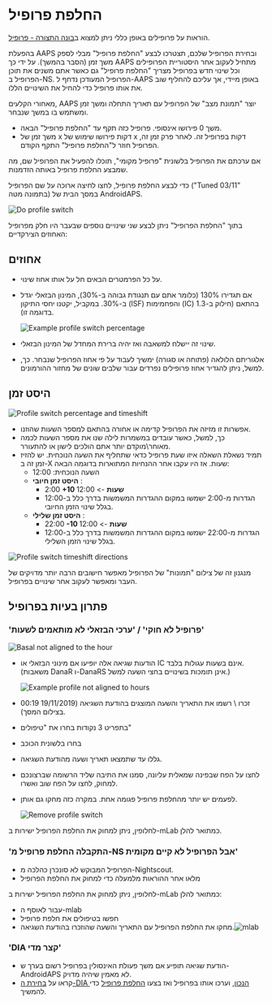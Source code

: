 # החלפת פרופיל

הוראות על פרופילים באופן כללי ניתן למצוא ב[בונה התצורה - פרופיל](../Configuration/Config-Builder#profile).

בהפעלת AAPS ובחירת הפרופיל שלכם, תצטרכו לבצע "החלפת פרופיל" מבלי לספק משך זמן (הסבר בהמשך). על ידי כך AAPS מתחיל לעקוב אחר היסטוריית הפרופילים וכל שינוי חדש בפרופיל מצריך "החלפת פרופיל" גם כאשר אתם משנים את תוכן הפרופיל ב-NS. הפרופיל המעודכן נדחף ל-AAPS באופן מיידי, אך עליכם להחליף שוב את אותו פרופיל כדי להחיל את השינויים הללו.

מאחורי הקלעים, AAPS יוצר "תמונת מצב" של הפרופיל עם תאריך התחלה ומשך זמן ומשתמש בו במשך שנבחר.

* משך 0 פירושו אינסופי. פרופיל כזה תקף עד "החלפת פרופיל" הבאה.
* משך זמן של x דקות פירושו שימוש של x דקות בפרופיל זה. לאחר פרק זמן זה, הפרופיל חוזר ל"החלפת פרופיל" התקף הקודם.

אם ערכתם את הפרופיל בלשונית "פרופיל מקומי", תוכלו להפעיל את הפרופיל שם, מה שמבצע החלפת פרופיל באותה הזדמנות.

כדי לבצע החלפת פרופיל, לחצו לחיצה ארוכה על שם הפרופיל ("Tuned 03/11" בתמונה מטה) במסך הבית של AndroidAPS.

![Do profile switch](../images/ProfileSwitch_HowTo.png)

בתוך "החלפת הפרופיל" ניתן לבצע שני שינויים נוספים שבעבר היו חלק מפרופיל האחוזים הצירקדיים:

## אחוזים

* על כל הפרמטרים הבאים חל על אותו אחוז שינוי. 
* אם תגדירו 130% (כלומר אתם עם תנגודת גבוהה ב-30%), המינון הבזאלי יגדל ב-30%. במקביל, יקטנו יחסי התיקון (ISF) והפחמימות (IC) בהתאם (חילוק ב-1.3 בדוגמה זו).
  
  ![Example profile switch percentage](../images/ProfileSwitchPercentage.png)

* שינוי זה יישלח למשאבה ואז יהיה ברירת המחדל של המינון הבזאלי.

* אלגוריתם הלולאה (פתוחה או סגורה) ימשיך לעבוד על פי אחוז הפרופיל שנבחר. כך, למשל, ניתן להגדיר אחוז פרופילים נפרדים עבור שלבים שונים של מחזור ההורמונים.

## היסט זמן

![Profile switch percentage and timeshift](../images/ProfileSwitchTimeShift2.png)

* אפשרות זו מזיזה את הפרופיל קדימה או אחורה בהתאם למספר השעות שהוזנו. 
* כך, למשל, כאשר עובדים במשמרות לילה שנו את מספר השעות לכמה מאוחר\מוקדם יותר אתם הולכים לישון או להתעורר.
* תמיד נשאלת השאלה איזו שעת פרופיל כדאי שתחליף את השעה הנוכחית. יש להזיז זמן זה ב-X שעות. אז היו עקבו אחר ההנחיות המתוארות בדוגמה הבאה: 
  * השעה הנוכחית: 12:00
  * **היסט זמן חיובי** : 
    * 2:00 **+10 שעות** -> 12:00
    * הגדרות מ-2:00 ישמשו במקום ההגדרות המשמשות בדרך כלל ב-12:00 בגלל שינוי הזמן החיובי.
  * **היסט זמן שלילי** : 
    * 22:00 **-10 שעות** -> 12:00
    * הגדרות מ-22:00 ישמשו במקום ההגדרות המשמשות בדרך כלל ב-12:00 בגלל שינוי הזמן השלילי.

![Profile switch timeshift directions](../images/ProfileSwitch_PlusMinus2.png)

מנגנון זה של צילום "תמונות" של הפרופיל מאפשר חישובים הרבה יותר מדויקים של העבר ומאפשר לעקוב אחר שינויים בפרופיל.

## פתרון בעיות בפרופיל

### 'פרופיל לא חוקי' / 'ערכי הבזאלי לא מותאמים לשעות'

![Basal not aligned to the hour](../images/BasalNotAlignedToHours2.png)

* הודעות שגיאה אלה יופיעו אם מינוני הבזאלי או IC אינם בשעות עגולות בלבד. (משאבות DanaR ו-DanaRS אינן תומכות בשינויים בחצי השעה למשל.)
  
  ![Example profile not aligned to hours](../images/ProfileNotAlignedToHours.png)

* זכרו \ רשמו את התאריך והשעה המוצגים בהודעת השגיאה (19/11/2019 00:19 בצילום המסך).

* בתפריט 3 נקודות בחרו את "טיפולים"
* בחרו בלשונית הכוכב
* גללו עד שתמצאו תאריך ושעה מהודעת השגיאה.
* לחצו על הפח שבפינה שמאלית עליונה, סמנו את התיבה שליד הרשומה שברצונכם למחוק, לחצו על הפח שוב ואשרו.
* לפעמים יש יותר מהחלפת פרופיל פגומה אחת. במקרה כזה מחקו גם אותן.
  
  ![Remove profile switch](../images/PSRemove.png)

לחלופין, ניתן למחוק את החלפת הפרופיל ישירות ב-mLab כמתואר להלן.

### 'התקבלה החלפת פרופיל מ-NS אבל הפרופיל לא קיים מקומית' 

* הפרופיל המבוקש לא סונכרן כהלכה מ-Nightscout.
* מלאו אחר ההוראות מלמעלה כדי למחוק את החלפת הפרופיל

לחלופין, ניתן למחוק את החלפת הפרופיל ישירות ב-mLab כמתואר להלן:

* עבור לאוסף ה-mlab
* חפשו בטיפולים את חלפת פרופיל
* מחקו את החלפת הפרופיל עם התאריך והשעה שהוזכרו בהודעת השגיאה.![mlab](../images/mLabDeletePS.png)

### 'DIA קצר מדי'

* הודעת שגיאה תופיע אם משך פעולת האינסולין בפרופיל רשום בערך ש-AndroidAPS לא מאמין שיהיה מדויק. 
* קראו על [בחירת ה-DIA הנכון](https://www.diabettech.com/insulin/why-we-are-regularly-wrong-in-the-duration-of-insulin-action-dia-times-we-use-and-why-it-matters/), וערכו אותו בפרופיל ואז בצעו [החלפת פרופיל](../Usage/Profiles) כדי להמשיך.